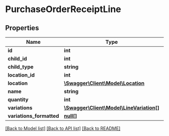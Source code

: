 # PurchaseOrderReceiptLine

## Properties
Name | Type | Description | Notes
------------ | ------------- | ------------- | -------------
**id** | **int** |  | [optional] 
**child_id** | **int** |  | [optional] 
**child_type** | **string** |  | [optional] 
**location_id** | **int** |  | [optional] 
**location** | [**\Swagger\Client\Model\Location**](Location.md) |  | [optional] 
**name** | **string** |  | [optional] 
**quantity** | **int** |  | [optional] 
**variations** | [**\Swagger\Client\Model\LineVariation[]**](LineVariation.md) |  | [optional] 
**variations_formatted** | [**null[]**](.md) |  | [optional] 

[[Back to Model list]](../README.md#documentation-for-models) [[Back to API list]](../README.md#documentation-for-api-endpoints) [[Back to README]](../README.md)


